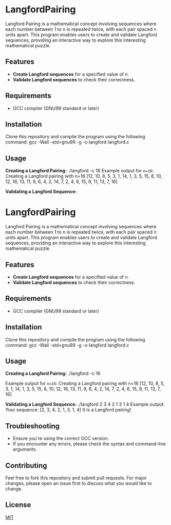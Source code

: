 # LangfordPairing

Langford Pairing is a mathematical concept involving sequences where each number between 1 to n is repeated twice, with each pair spaced n units apart. This program enables users to create and validate Langford sequences, providing an interactive way to explore this interesting mathematical puzzle.

## Features
- **Create Langford sequences** for a specified value of n.
- **Validate Langford sequences** to check their correctness.

## Requirements
- GCC compiler (GNU99 standard or later)

## Installation
Clone this repository and compile the program using the following command:
gcc -Wall -std=gnu99 -g -o langford langford.c


## Usage

**Creating a Langford Pairing:**
./langford -c 16
Example output for `n=16`:
Creating a Langford pairing with n=16
[12, 10, 8, 5, 3, 1, 14, 1, 3, 5, 15, 8, 10, 12, 16, 13, 11, 9, 6, 4, 2, 14, 7, 2, 4, 6, 15, 9, 11, 13, 7, 16]

**Validating a Langford Sequence:**

# LangfordPairing

Langford Pairing is a mathematical concept involving sequences where each number between 1 to n is repeated twice, with each pair spaced n units apart. This program enables users to create and validate Langford sequences, providing an interactive way to explore this interesting mathematical puzzle.

## Features
- **Create Langford sequences** for a specified value of n.
- **Validate Langford sequences** to check their correctness.

## Requirements
- GCC compiler (GNU99 standard or later)

## Installation
Clone this repository and compile the program using the following command:
gcc -Wall -std=gnu99 -g -o langford langford.c

## Usage

**Creating a Langford Pairing:**
./langford -c 16

Example output for `n=16`:
Creating a Langford pairing with n=16
[12, 10, 8, 5, 3, 1, 14, 1, 3, 5, 15, 8, 10, 12, 16, 13, 11, 9, 6, 4, 2, 14, 7, 2, 4, 6, 15, 9, 11, 13, 7, 16]


**Validating a Langford Sequence:**
./langford 2 3 4 2 1 3 1 4
Example output:
Your sequence: [2, 3, 4, 2, 1, 3, 1, 4]
It is a Langford pairing!

## Troubleshooting
- Ensure you're using the correct GCC version.
- If you encounter any errors, please check the syntax and command-line arguments.

## Contributing
Feel free to fork this repository and submit pull requests. For major changes, please open an issue first to discuss what you would like to change.

## License
[MIT](https://choosealicense.com/licenses/mit/)
